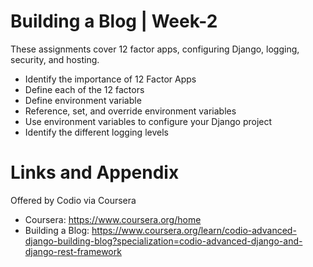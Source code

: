 # Building a Blog | Week-2

These assignments cover 12 factor apps, configuring Django, logging, security, and hosting. 

* Identify the importance of 12 Factor Apps
* Define each of the 12 factors
* Define environment variable
* Reference, set, and override environment variables
* Use environment variables to configure your Django project
* Identify the different logging levels

Links and Appendix
========================================================
Offered by Codio via Coursera

- Coursera: https://www.coursera.org/home
- Building a Blog: https://www.coursera.org/learn/codio-advanced-django-building-blog?specialization=codio-advanced-django-and-django-rest-framework
